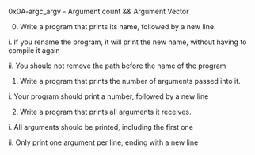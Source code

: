 0x0A-argc_argv - Argument count && Argument Vector

0. Write a program that prints its name, followed by a new line.

i. If you rename the program, it will print the new name, without having to compile it again


ii. You should not remove the path before the name of the program

1. Write a program that prints the number of arguments passed into it.

i. Your program should print a number, followed by a new line

2. Write a program that prints all arguments it receives.

i. All arguments should be printed, including the first one

ii. Only print one argument per line, ending with a new line
